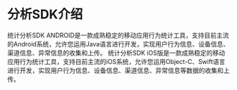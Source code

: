 # 分析SDK介绍

统计分析SDK ANDROID是一款成熟稳定的移动应用行为统计工具，支持目前主流的Android系统，允许您运用Java语言进行开发，实现用户行为信息、设备信息、渠道信息、异常信息的收集和上传。
统计分析SDK iOS版是一款成熟稳定的移动应用行为统计工具，支持目前主流的iOS系统，允许您运用Object-C、Swift语言进行开发，实现用户行为信息、设备信息、渠道信息、异常信息等数据的收集和上传。